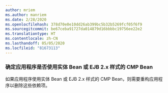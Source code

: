 ```yaml
---
author: mriem
ms.author: manriem
ms.date: 2/28/2020
ms.openlocfilehash: 378d70e0e10dd26ab399bc5b32b5269fcf05f6f9
ms.sourcegitcommit: be67ceba91727da014879d16bbbbc19756ee22e2
ms.translationtype: HT
ms.contentlocale: zh-CN
ms.lasthandoff: 05/05/2020
ms.locfileid: "81673113"
---
```

### <a name="determine-whether-your-application-uses-entity-beans-or-ejb-2x-style-cmp-beans"></a>确定应用程序是否使用实体 Bean 或 EJB 2.x 样式的 CMP Bean

如果应用程序使用实体 Bean 或 EJB 2.x 样式的 CMP Bean，则需要重构应用程序以删除这些依赖项。
